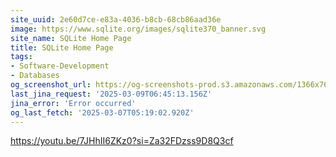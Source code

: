 ```yaml
---
site_uuid: 2e60d7ce-e83a-4036-b8cb-68cb86aad36e
image: https://www.sqlite.org/images/sqlite370_banner.svg
site_name: SQLite Home Page
title: SQLite Home Page
tags:
- Software-Development
- Databases
og_screenshot_url: https://og-screenshots-prod.s3.amazonaws.com/1366x768/80/false/62671a25f564977d59e9287c15ab4fc12257bc3d20f698851481cab0d3a617d5.jpeg
last_jina_request: '2025-03-09T06:45:13.156Z'
jina_error: 'Error occurred'
og_last_fetch: '2025-03-07T05:19:02.920Z'
---
```

https://youtu.be/7JHhII6ZKz0?si=Za32FDzss9D8Q3cf
